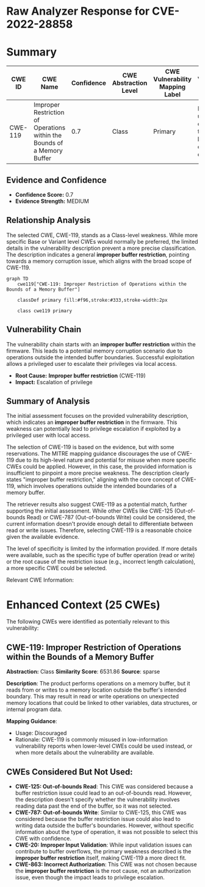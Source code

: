 # Raw Analyzer Response for CVE-2022-28858

# Summary
| CWE ID | CWE Name | Confidence | CWE Abstraction Level | CWE Vulnerability Mapping Label | CWE-Vulnerability Mapping Notes |
|---|---|---|---|---|---|
| CWE-119 | Improper Restriction of Operations within the Bounds of a Memory Buffer | 0.7 | Class | Primary | Discouraged usage, but chosen due to the high-level nature of the description. |

## Evidence and Confidence

*   **Confidence Score:** 0.7
*   **Evidence Strength:** MEDIUM

## Relationship Analysis
The selected CWE, CWE-119, stands as a Class-level weakness. While more specific Base or Variant level CWEs would normally be preferred, the limited details in the vulnerability description prevent a more precise classification. The description indicates a general **improper buffer restriction**, pointing towards a memory corruption issue, which aligns with the broad scope of CWE-119.

```mermaid
graph TD
    cwe119["CWE-119: Improper Restriction of Operations within the Bounds of a Memory Buffer"]
    
    classDef primary fill:#f96,stroke:#333,stroke-width:2px
    
    class cwe119 primary
```

## Vulnerability Chain
The vulnerability chain starts with an **improper buffer restriction** within the firmware. This leads to a potential memory corruption scenario due to operations outside the intended buffer boundaries. Successful exploitation allows a privileged user to escalate their privileges via local access.
  - **Root Cause:** **Improper buffer restriction** (CWE-119)
  - **Impact:** Escalation of privilege

## Summary of Analysis
The initial assessment focuses on the provided vulnerability description, which indicates an **improper buffer restriction** in the firmware. This weakness can potentially lead to privilege escalation if exploited by a privileged user with local access.

The selection of CWE-119 is based on the evidence, but with some reservations. The MITRE mapping guidance discourages the use of CWE-119 due to its high-level nature and potential for misuse when more specific CWEs could be applied. However, in this case, the provided information is insufficient to pinpoint a more precise weakness. The description clearly states "improper buffer restriction," aligning with the core concept of CWE-119, which involves operations outside the intended boundaries of a memory buffer.

The retriever results also suggest CWE-119 as a potential match, further supporting the initial assessment. While other CWEs like CWE-125 (Out-of-bounds Read) or CWE-787 (Out-of-bounds Write) could be considered, the current information doesn't provide enough detail to differentiate between read or write issues. Therefore, selecting CWE-119 is a reasonable choice given the available evidence.

The level of specificity is limited by the information provided. If more details were available, such as the specific type of buffer operation (read or write) or the root cause of the restriction issue (e.g., incorrect length calculation), a more specific CWE could be selected.

Relevant CWE Information:

# Enhanced Context (25 CWEs)
The following CWEs were identified as potentially relevant to this vulnerability:

## CWE-119: Improper Restriction of Operations within the Bounds of a Memory Buffer
**Abstraction:** Class
**Similarity Score**: 6531.86
**Source**: sparse

**Description**:
The product performs operations on a memory buffer, but it reads from or writes to a memory location outside the buffer's intended boundary. This may result in read or write operations on unexpected memory locations that could be linked to other variables, data structures, or internal program data.

**Mapping Guidance**:
- Usage: Discouraged
- Rationale: CWE-119 is commonly misused in low-information vulnerability reports when lower-level CWEs could be used instead, or when more details about the vulnerability are available.

## CWEs Considered But Not Used:
*   **CWE-125: Out-of-bounds Read**: This CWE was considered because a buffer restriction issue could lead to an out-of-bounds read. However, the description doesn't specify whether the vulnerability involves reading data past the end of the buffer, so it was not selected.
*   **CWE-787: Out-of-bounds Write**: Similar to CWE-125, this CWE was considered because the buffer restriction issue could also lead to writing data outside the buffer's boundaries. However, without specific information about the type of operation, it was not possible to select this CWE with confidence.
*   **CWE-20: Improper Input Validation**: While input validation issues can contribute to buffer overflows, the primary weakness described is the **improper buffer restriction** itself, making CWE-119 a more direct fit.
*   **CWE-863: Incorrect Authorization**: This CWE was not chosen because the **improper buffer restriction** is the root cause, not an authorization issue, even though the impact leads to privilege escalation.